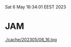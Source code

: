 Sat  6 May 16:34:01 EEST 2023
# JAM
<a href='./cache/202305/06_16.log'>./cache/202305/06_16.log</a>
